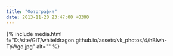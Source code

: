 ```yaml
---
title: "Фотография"
date: 2013-11-20 23:47:00 +0300
---
```



{% include media.html f="D:/site/GiT/whiteldragon.github.io/assets/vk_photos/4/hBIwh-TpWgo.jpg" alt="" %}
